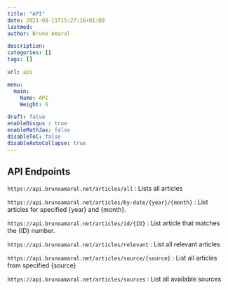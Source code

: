 ```yaml
---
title: "API"
date: 2021-08-11T15:27:16+01:00
lastmod: 
author: Bruno Amaral

description: 
categories: []
tags: []

url: api

menu:
  main:
    Name: API
    Weight: 6

draft: false
enableDisqus : true
enableMathJax: false
disableToC: false
disableAutoCollapse: true
---
```


## API Endpoints


`https://api.brunoamaral.net/articles/all` : Lists all articles

`https://api.brunoamaral.net/articles/by-date/{year}/{month}` : List articles for specified {year} and {month}. 

`https://api.brunoamaral.net/articles/id/{ID}` : List article that matches the {ID} number.

`https://api.brunoamaral.net/articles/relevant` : List all relevant articles

`https://api.brunoamaral.net/articles/source/{source}` : List all articles from specified {source}

`https://api.brunoamaral.net/articles/sources` : List all available sources

